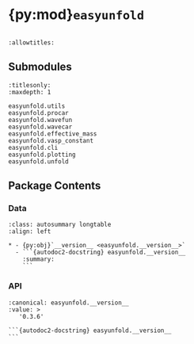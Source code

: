 # {py:mod}`easyunfold`

```{py:module} easyunfold
```

```{autodoc2-docstring} easyunfold
:allowtitles:
```

## Submodules

```{toctree}
:titlesonly:
:maxdepth: 1

easyunfold.utils
easyunfold.procar
easyunfold.wavefun
easyunfold.wavecar
easyunfold.effective_mass
easyunfold.vasp_constant
easyunfold.cli
easyunfold.plotting
easyunfold.unfold
```

## Package Contents

### Data

````{list-table}
:class: autosummary longtable
:align: left

* - {py:obj}`__version__ <easyunfold.__version__>`
  - ```{autodoc2-docstring} easyunfold.__version__
    :summary:
    ```
````

### API

````{py:data} __version__
:canonical: easyunfold.__version__
:value: >
   '0.3.6'

```{autodoc2-docstring} easyunfold.__version__
```

````
